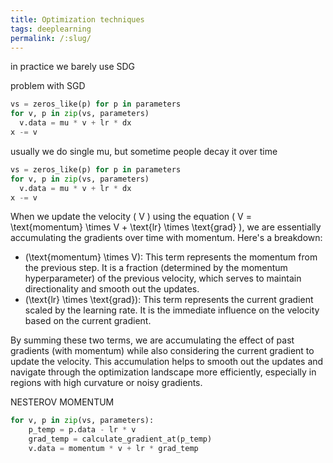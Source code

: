 ```yaml
---
title: Optimization techniques
tags: deeplearning
permalink: /:slug/
---
```


in practice we barely use SDG

problem with SGD

```py
vs = zeros_like(p) for p in parameters
for v, p in zip(vs, parameters)
  v.data = mu * v + lr * dx
x -= v
```

usually we do single mu, but sometime people decay it over time


```py
vs = zeros_like(p) for p in parameters
for v, p in zip(vs, parameters)
  v.data = mu * v + lr * dx
x -= v
```

When we update the velocity \( V \) using the equation \( V = \text{momentum} \times V + \text{lr} \times \text{grad} \), we are essentially accumulating the gradients over time with momentum. Here's a breakdown:

- \(\text{momentum} \times V\): This term represents the momentum from the previous step. It is a fraction (determined by the momentum hyperparameter) of the previous velocity, which serves to maintain directionality and smooth out the updates.
- \(\text{lr} \times \text{grad}\): This term represents the current gradient scaled by the learning rate. It is the immediate influence on the velocity based on the current gradient.

By summing these two terms, we are accumulating the effect of past gradients (with momentum) while also considering the current gradient to update the velocity. This accumulation helps to smooth out the updates and navigate through the optimization landscape more efficiently, especially in regions with high curvature or noisy gradients.

NESTEROV MOMENTUM

```py
for v, p in zip(vs, parameters):
    p_temp = p.data - lr * v
    grad_temp = calculate_gradient_at(p_temp)
    v.data = momentum * v + lr * grad_temp
```

